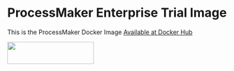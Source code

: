 # ProcessMaker Enterprise Trial Image
This is the ProcessMaker Docker Image [Available at Docker Hub](https://hub.docker.com/r/processmaker/processmaker/)

<img src="https://www.processmaker.com/assets/PartnerArea/new_logos/1431x348nb.png" height="51" width="198"/>

